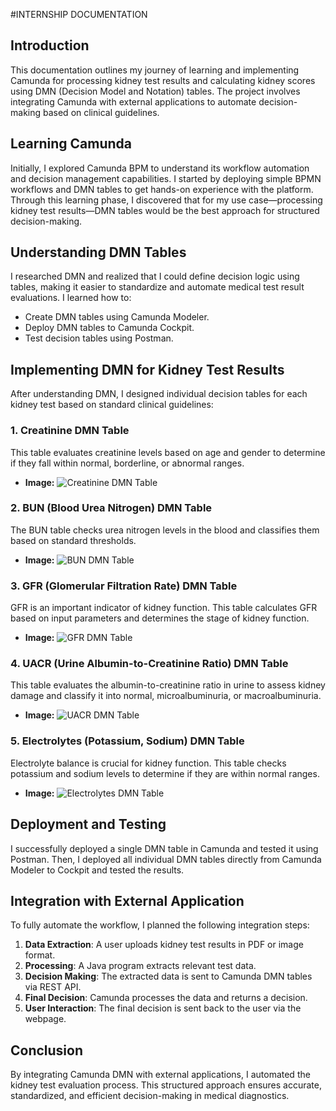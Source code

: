 #INTERNSHIP DOCUMENTATION

## Introduction
This documentation outlines my journey of learning and implementing Camunda for processing kidney test results and calculating kidney scores using DMN (Decision Model and Notation) tables. The project involves integrating Camunda with external applications to automate decision-making based on clinical guidelines.

## Learning Camunda
Initially, I explored Camunda BPM to understand its workflow automation and decision management capabilities. I started by deploying simple BPMN workflows and DMN tables to get hands-on experience with the platform. Through this learning phase, I discovered that for my use case—processing kidney test results—DMN tables would be the best approach for structured decision-making.

## Understanding DMN Tables
I researched DMN and realized that I could define decision logic using tables, making it easier to standardize and automate medical test result evaluations. I learned how to:
- Create DMN tables using Camunda Modeler.
- Deploy DMN tables to Camunda Cockpit.
- Test decision tables using Postman.

## Implementing DMN for Kidney Test Results
After understanding DMN, I designed individual decision tables for each kidney test based on standard clinical guidelines:

### 1. Creatinine DMN Table
This table evaluates creatinine levels based on age and gender to determine if they fall within normal, borderline, or abnormal ranges.
- **Image:** ![Creatinine DMN Table](Screenshots/Screenshot%202025-03-12%20150141.png)

### 2. BUN (Blood Urea Nitrogen) DMN Table
The BUN table checks urea nitrogen levels in the blood and classifies them based on standard thresholds.
- **Image:** ![BUN DMN Table](Screenshots/Screenshot%202025-03-12%20150151.png)

### 3. GFR (Glomerular Filtration Rate) DMN Table
GFR is an important indicator of kidney function. This table calculates GFR based on input parameters and determines the stage of kidney function.
- **Image:** ![GFR DMN Table](Screenshots/Screenshot%202025-03-12%20150201.png)

### 4. UACR (Urine Albumin-to-Creatinine Ratio) DMN Table
This table evaluates the albumin-to-creatinine ratio in urine to assess kidney damage and classify it into normal, microalbuminuria, or macroalbuminuria.
- **Image:** ![UACR DMN Table](Screenshots/Screenshot%202025-03-12%20150213.png)

### 5. Electrolytes (Potassium, Sodium) DMN Table
Electrolyte balance is crucial for kidney function. This table checks potassium and sodium levels to determine if they are within normal ranges.
- **Image:** ![Electrolytes DMN Table](Screenshots/Screenshot%202025-03-12%20150224.png)

## Deployment and Testing
I successfully deployed a single DMN table in Camunda and tested it using Postman. Then, I deployed all individual DMN tables directly from Camunda Modeler to Cockpit and tested the results.

## Integration with External Application
To fully automate the workflow, I planned the following integration steps:
1. **Data Extraction**: A user uploads kidney test results in PDF or image format.
2. **Processing**: A Java program extracts relevant test data.
3. **Decision Making**: The extracted data is sent to Camunda DMN tables via REST API.
4. **Final Decision**: Camunda processes the data and returns a decision.
5. **User Interaction**: The final decision is sent back to the user via the webpage.

## Conclusion
By integrating Camunda DMN with external applications, I automated the kidney test evaluation process. This structured approach ensures accurate, standardized, and efficient decision-making in medical diagnostics.
